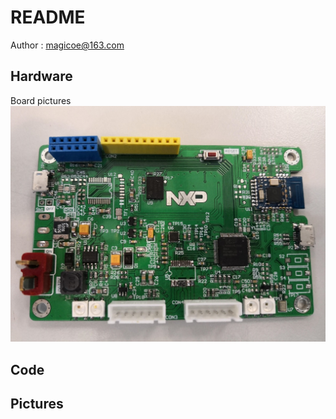 # README
Author : magicoe@163.com

## Hardware
Board pictures
![Board Pictures](https://github.com/Magicoe/LPC54114_SmartBanlanceCar/blob/master/pictures/board%20pictures/board.jpg)


## Code

## Pictures